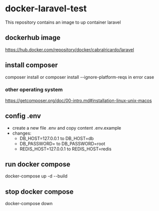 # docker-laravel-test
This repository contains an image to up container laravel

## dockerhub image
https://hub.docker.com/repository/docker/cabralricardo/laravel

## install composer
composer install or composer install --ignore-platform-reqs in error case

### other operating system
https://getcomposer.org/doc/00-intro.md#installation-linux-unix-macos

## config .env
- create a new file .env and copy content .env.example
- changes:
  - DB_HOST=127.0.0.1 to DB_HOST=db
  - DB_PASSWORD= to DB_PASSWORD=root
  - REDIS_HOST=127.0.0.1 to REDIS_HOST=redis

## run docker compose
docker-compose up -d --build

## stop docker compose
docker-compose down
